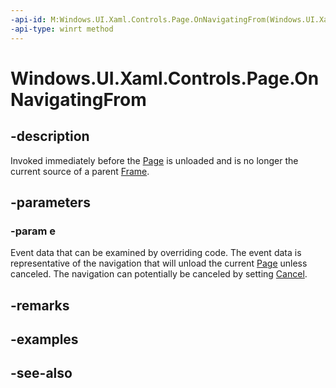 ```yaml
---
-api-id: M:Windows.UI.Xaml.Controls.Page.OnNavigatingFrom(Windows.UI.Xaml.Navigation.NavigatingCancelEventArgs)
-api-type: winrt method
---
```


<!-- Method syntax
virtual protected void OnNavigatingFrom(Windows.UI.Xaml.Navigation.NavigatingCancelEventArgs e)
-->

# Windows.UI.Xaml.Controls.Page.OnNavigatingFrom

## -description
Invoked immediately before the [Page](page.md) is unloaded and is no longer the current source of a parent [Frame](frame.md).



## -parameters
### -param e
Event data that can be examined by overriding code. The event data is representative of the navigation that will unload the current [Page](page.md) unless canceled. The navigation can potentially be canceled by setting [Cancel](../windows.ui.xaml.navigation/navigatingcanceleventargs_cancel.md).

## -remarks

## -examples

## -see-also
